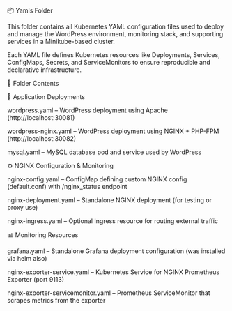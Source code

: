 📦 Yamls Folder

This folder contains all Kubernetes YAML configuration files used to deploy and manage the WordPress environment, monitoring stack, and supporting services in a Minikube-based cluster.

Each YAML file defines Kubernetes resources like Deployments, Services, ConfigMaps, Secrets, and ServiceMonitors to ensure reproducible and declarative infrastructure.

📁 Folder Contents

📝 Application Deployments

wordpress.yaml – WordPress deployment using Apache (http://localhost:30081)

wordpress-nginx.yaml – WordPress deployment using NGINX + PHP-FPM (http://localhost:30082)

mysql.yaml – MySQL database pod and service used by WordPress

⚙️ NGINX Configuration & Monitoring

nginx-config.yaml – ConfigMap defining custom NGINX config (default.conf) with /nginx_status endpoint

nginx-deployment.yaml – Standalone NGINX deployment (for testing or proxy use)

nginx-ingress.yaml – Optional Ingress resource for routing external traffic

📊 Monitoring Resources

grafana.yaml – Standalone Grafana deployment configuration (was installed via helm also)

nginx-exporter-service.yaml – Kubernetes Service for NGINX Prometheus Exporter (port 9113)

nginx-exporter-servicemonitor.yaml – Prometheus ServiceMonitor that scrapes metrics from the exporter
